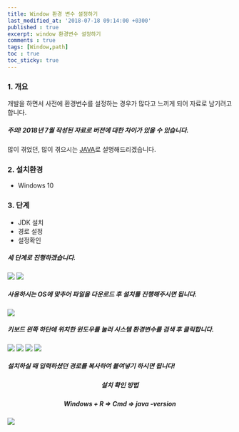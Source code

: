 ```yaml
---
title: Window 환경 변수 설정하기
last_modified_at: '2018-07-18 09:14:00 +0300'
published : true
excerpt: window 환경변수 설정하기
comments : true
tags: [Window,path]
toc : true
toc_sticky: true
---
```


### 1. 개요

개발을 하면서 사전에 환경변수를 설정하는 경우가 많다고 느끼게 되어 자료로 남기려고 합니다.


##### 주의! 2018년 7월 작성된 자료로 버전에 대한 차이가 있을 수 있습니다.

많이 겪었던, 많이 겪으시는 [JAVA](https://www.oracle.com/technetwork/java/javase/downloads/index-jsp-138363.html)로 설명해드리겠습니다.


### 2. 설치환경
- Windows 10


### 3. 단계
 - JDK 설치
 - 경로 설정
 - 설정확인

##### 세 단계로 진행하겠습니다.

![](/assets/images/2018/08/window-path/1.jpeg)
![](/assets/images/2018/08/window-path/2.png)

##### 사용하시는 OS에 맞추어 파일을 다운로드 후 설치를 진행해주시면 됩니다.

![](/assets/images/2018/08/window-path/3.png)

##### 키보드 왼쪽 하단에 위치한 윈도우를 눌러 시스템 환경변수를 검색 후 클릭합니다.

![](/assets/images/2018/08/window-path/4.png)
![](/assets/images/2018/08/window-path/5.png)
![](/assets/images/2018/08/window-path/6.png)
![](/assets/images/2018/08/window-path/7.png)

##### 설치하실 때 입력하셨던 경로를 복사하여 붙여넣기 하시면 됩니다!

##### <center> 설치 확인 방법 </center>

##### <center> Windows + R => Cmd => java -version </center>

![](/assets/images/2018/08/window-path/8.png)
